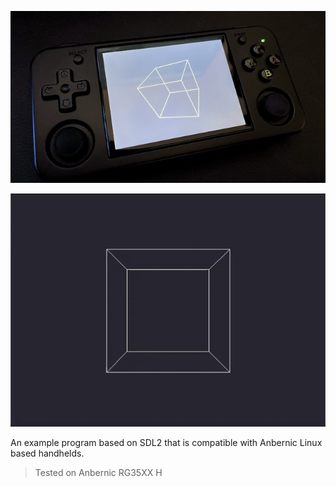 ![photo](doc/photo.png)

![animation](doc/screenshot.gif)

An example program based on SDL2 that is compatible with Anbernic Linux based handhelds.

> Tested on Anbernic RG35XX H
